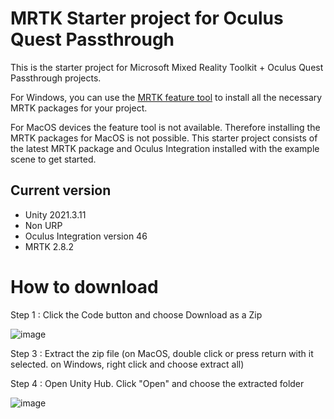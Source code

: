 # MRTK Starter project for Oculus Quest Passthrough

This is the starter project for Microsoft Mixed Reality Toolkit + Oculus Quest Passthrough projects.

For Windows, you can use the [MRTK feature tool](https://www.microsoft.com/en-us/download/details.aspx?id=102778) to install all the necessary MRTK packages for your project.

For MacOS devices the feature tool is not available. Therefore installing the MRTK packages for MacOS is not possible. This starter project consists of the latest MRTK package and Oculus Integration installed with the example scene to get started.

## Current version
* Unity 2021.3.11
* Non URP
* Oculus Integration version 46
* MRTK 2.8.2

# How to download

Step 1 : Click the Code button and choose Download as a Zip

![image](https://user-images.githubusercontent.com/8380731/203472395-2b744e71-4607-4a3b-8c52-24c354c73d04.png)

Step 3 : Extract the zip file (on MacOS, double click or press return with it selected. on Windows, right click and choose extract all)

Step 4 : Open Unity Hub. Click "Open" and choose the extracted folder

![image](https://user-images.githubusercontent.com/8380731/203472645-5101ba12-36f7-4fe2-b997-2be170e190f0.png)
